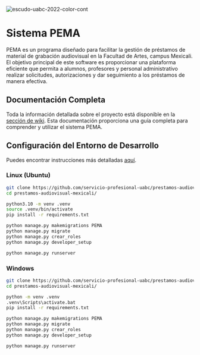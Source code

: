 ![escudo-uabc-2022-color-cont](https://github.com/servicio-profesional-uabc/prestamos-audiovisual-mexicali/assets/78140218/278844f1-a8bf-43fd-b276-8fc5c6386be2)

# Sistema PEMA
PEMA es un programa diseñado para facilitar la gestión de préstamos de material de grabación audiovisual en la Facultad de Artes, campus Mexicali. El objetivo principal de este software es proporcionar una plataforma eficiente que permita a alumnos, profesores y personal administrativo realizar solicitudes, autorizaciones y dar seguimiento a los préstamos de manera efectiva.

## Documentación Completa
Toda la información detallada sobre el proyecto está disponible en la [sección de wiki](https://github.com/servicio-profesional-uabc/prestamos-audiovisual-mexicali/wiki). Esta documentación proporciona una guía completa para comprender y utilizar el sistema PEMA.

## Configuración del Entorno de Desarrollo
Puedes encontrar instrucciones más detalladas [aquí](https://github.com/servicio-profesional-uabc/prestamos-audiovisual-mexicali/wiki/Entorno-de-desarrollo).


### Linux (Ubuntu)
```sh
git clone https://github.com/servicio-profesional-uabc/prestamos-audiovisual-mexicali.git
cd prestamos-audiovisual-mexicali/

python3.10 -m venv .venv
source .venv/bin/activate
pip install -r requirements.txt

python manage.py makemigrations PEMA
python manage.py migrate
python manage.py crear_roles
python manage.py developer_setup

python manage.py runserver
```

### Windows
```sh
git clone https://github.com/servicio-profesional-uabc/prestamos-audiovisual-mexicali.git
cd prestamos-audiovisual-mexicali/

python -m venv .venv
.venv\Scripts\activate.bat
pip install -r requirements.txt

python manage.py makemigrations PEMA
python manage.py migrate
python manage.py crear_roles
python manage.py developer_setup

python manage.py runserver
```



